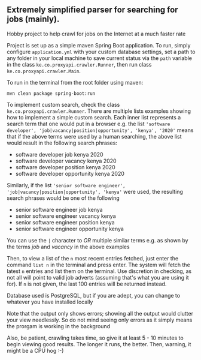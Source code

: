 ## Extremely simplified parser for searching for jobs (mainly). 

Hobby project to help crawl for jobs on the Internet at a much faster rate

Project is set up as a simple maven Spring Boot application. To run, simply configure `application.yml` with your custom database settings, set a path to any folder in your local machine to save current status via the `path` variable in the class `ke.co.proxyapi.crawler.Runner`, then run class `ke.co.proxyapi.crawler.Main`.

To run in the terminal from the root folder using maven: 

`mvn clean package spring-boot:run`

To implement custom search, check the class `ke.co.proxyapi.crawler.Runner`. There are multiple lists examples showing how to implement a simple custom search. Each inner list represents a search term that one would put in a browser e.g. the list `'software developer', 'job|vacancy|position|opportunity', 'kenya', '2020'` means that if the above terms were used by a human searching, the above list would result in the following search phrases:

- software developer job kenya 2020
- software developer vacancy kenya 2020
- software developer position kenya 2020
- software developer opportunity kenya 2020

Similarly, if the list `'senior software engineer', 'job|vacancy|position|opportunity', 'kenya'` were used, the resulting search phrases would be one of the following

- senior software engineer job kenya
- senior software engineer vacancy kenya
- senior software engineer position kenya
- senior software engineer opportunity kenya

You can use the `|` character to *OR* multiple similar terms e.g. as shown by the terms *job* and *vacancy* in the above examples

Then, to view a list of the `n` most recent entries fetched, just enter the command `list n` in the terminal and press enter. The system will fetch the latest `n` entries and list them on the terminal. Use discretion in checking, as not all will point to valid job adverts (assuming that's what you are using it for). If `n` is not given, the last 100 entries will be returned instead.

Database used is PostgreSQL, but if you are adept, you can change to whatever you have installed locally

Note that the output only shows errors; showing all the output would clutter your view needlessly. So do not mind seeing only errors as it simply means the prorgam is working in the background

Also, be patient, crawling takes time, so give it at least 5 - 10 minutes to begin viewing good results. The longer it runs, the better. Then, warning, it might be a CPU hog :-)
